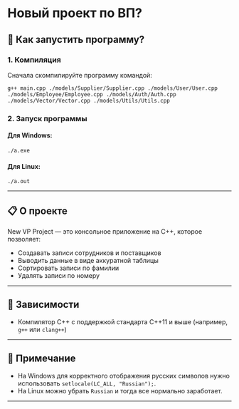 # Новый проект по ВП?

## 🚀 Как запустить программу?

### 1. Компиляция

Сначала скомпилируйте программу командой:

```
g++ main.cpp ./models/Supplier/Supplier.cpp ./models/User/User.cpp ./models/Employee/Employee.cpp ./models/Auth/Auth.cpp ./models/Vector/Vector.cpp ./models/Utils/Utils.cpp
```

### 2. Запуск программы

#### Для Windows:

```
./a.exe
```

#### Для Linux:

```
./a.out
```

---

## 📋 О проекте

New VP Project — это консольное приложение на C++, которое позволяет:
- Создавать записи сотрудников и поставщиков
- Выводить данные в виде аккуратной таблицы
- Сортировать записи по фамилии
- Удалять записи по номеру

---

## 📌 Зависимости

- Компилятор C++ с поддержкой стандарта C++11 и выше (например, `g++` или `clang++`)

---

## 📢 Примечание

- На Windows для корректного отображения русских символов нужно использовать `setlocale(LC_ALL, "Russian");`.
- На Linux можно убрать `Russian` и тогда все нормально заработает.

---

